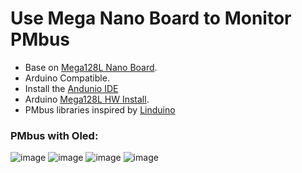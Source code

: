 # Use Mega Nano Board to Monitor PMbus
* Base on [Mega128L Nano Board](https://github.com/Dafeng1980/AtmegaBoards).  <br/>
* Arduino Compatible.  <br/> 
* Install the [Andunio IDE](https://www.arduino.cc/en/software "https://www.arduino.cc/en/software") <br/>
* Arduino [Mega128L HW Install](https://github.com/MCUdude/MegaCore "https://github.com/MCUdude/MegaCore").  <br/> 
* PMbus libraries inspired by [Linduino](https://www.analog.com/en/design-center/evaluation-hardware-and-software/evaluation-development-platforms/linduino.html "https://www.analog.com/en/design-center/evaluation-hardware-and-software/evaluation-development-platforms/linduino.html") <br/>

### PMbus with Oled:  <br/>
![image](https://github.com/Dafeng1980/PowerPMbusTools/raw/master/doc/pmdisplay.PNG)
![image](https://github.com/Dafeng1980/PowerPMbusTools/raw/master/doc/pmtool1.JPG)
![image](https://github.com/Dafeng1980/PowerPMbusTools/raw/master/doc/pmtool.JPG)
![image](https://github.com/Dafeng1980/PowerPMbusTools/raw/master/doc/pmtool2.JPG)  <br/>

